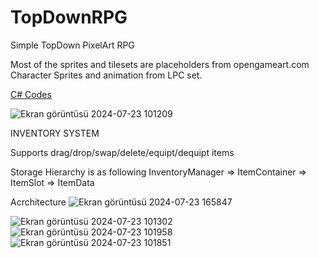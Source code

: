# TopDownRPG
 Simple TopDown PixelArt RPG

Most of the sprites and tilesets are placeholders from opengameart.com
Character Sprites and animation from LPC set.

[C# Codes](https://github.com/sefaKscu/TopDownRPG/tree/main/Assets/Scripts)
 
![Ekran görüntüsü 2024-07-23 101209](https://github.com/user-attachments/assets/31acd1b1-4dbd-4854-b01e-7a56e97dcdf4)

INVENTORY SYSTEM

Supports drag/drop/swap/delete/equipt/dequipt items

Storage Hierarchy is as following
InventoryManager => ItemContainer => ItemSlot => ItemData

Acrchitecture
![Ekran görüntüsü 2024-07-23 165847](https://github.com/user-attachments/assets/72612a23-e05b-4cc8-9528-b36a2d6ae47c)

![Ekran görüntüsü 2024-07-23 101302](https://github.com/user-attachments/assets/6c8af7f4-6037-4889-a681-c17bbc175665)
![Ekran görüntüsü 2024-07-23 101958](https://github.com/user-attachments/assets/ac8e4499-499e-48bc-af96-1c5ba0759abb)
![Ekran görüntüsü 2024-07-23 101851](https://github.com/user-attachments/assets/83826db0-296d-49a0-a95e-17d51b6a99f7)
